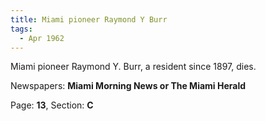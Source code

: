 ```yaml
---  
title: Miami pioneer Raymond Y Burr  
tags:  
  - Apr 1962  
---  
```

  
Miami pioneer Raymond Y. Burr, a resident since 1897, dies.  
  
Newspapers: **Miami Morning News or The Miami Herald**  
  
Page: **13**, Section: **C** 
